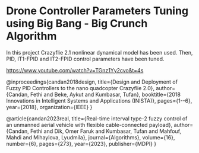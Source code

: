 #  Drone Controller Parameters Tuning using Big Bang - Big Crunch Algorithm


In this project Crazyflie 2.1 nonlinear dynamical model has been used. Then, PID, IT1-FPID and IT2-FPID control parameters have been tuned.

https://www.youtube.com/watch?v=TGnz1Yy2cvo&t=4s


@inproceedings{candan2018design,
  title={Design and Deployment of Fuzzy PID Controllers to the nano quadcopter Crazyflie 2.0},
  author={Candan, Fethi and Beke, Aykut and Kumbasar, Tufan},
  booktitle={2018 Innovations in Intelligent Systems and Applications (INISTA)},
  pages={1--6},
  year={2018},
  organization={IEEE}
}


@article{candan2023real,
  title={Real-time interval type-2 fuzzy control of an unmanned aerial vehicle with flexible cable-connected payload},
  author={Candan, Fethi and Dik, Omer Faruk and Kumbasar, Tufan and Mahfouf, Mahdi and Mihaylova, Lyudmila},
  journal={Algorithms},
  volume={16},
  number={6},
  pages={273},
  year={2023},
  publisher={MDPI}
}

